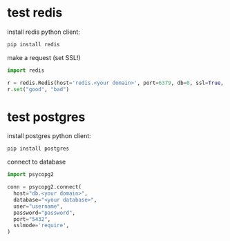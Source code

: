 # test redis
install redis python client:
```sh
pip install redis
```

make a request (set SSL!)

```python
import redis

r = redis.Redis(host='redis.<your domain>', port=6379, db=0, ssl=True, password="password")
r.set("good", "bad")
```

# test postgres
install postgres python client:
```sh
pip install postgres
```

connect to database

```python
import psycopg2

conn = psycopg2.connect(
  host="db.<your domain>", 
  database="<your database>", 
  user="username", 
  password="password", 
  port="5432",  
  sslmode='require',
)
```